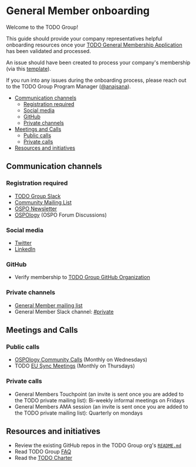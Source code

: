# General Member onboarding

Welcome to the TODO Group!

This guide should provide your company representatives helpful onboarding
resources once your [TODO General Membership Application](https://joinnow.todogroup.org/)
has been validated and processed.

An issue should have been created to process your company's membership (via this [template](/.github/ISSUE_TEMPLATE/onboarding-general-member.md)).

If you run into any issues during the onboarding process, please reach out to the TODO Group Program Manager ([@anajsana][todo-pm]).

- [Communication channels](#communication-channels)
  - [Registration required](#registration-required)
  - [Social media](#social-media)
  - [GitHub](#github)
  - [Private channels](#private-channels)
- [Meetings and Calls](#meetings-and-calls)
  - [Public calls](#public-calls)
  - [Private calls](#private-calls)
- [Resources and initiatives](#resources-and-initiatives)

## Communication channels

<!--
TODO: Publish this info on the website to de-duplicate content
-->

### Registration required

- [TODO Group Slack](https://slack.todogroup.org/)
- [Community Mailing List](https://docs.google.com/forms/d/e/1FAIpQLSeU0YGM_IJ6gY8E5IIiwXKD_FZi3kAVc4E9_-3dtTDyKMSjdA/viewform)
- [OSPO Newsletter](https://www.getrevue.co/profile/osponews)
- [OSPOlogy](https://github.com/todogroup/ospology/discussions) (OSPO Forum Discussions)

### Social media

- [Twitter](https://twitter.com/todogroup)
- [LinkedIn](https://www.linkedin.com/company/todo-group/)

### GitHub

- Verify membership to [TODO Group GitHub Organization](https://github.com/orgs/todogroup/people)

### Private channels

- [General Member mailing list](https://groups.google.com/g/private-todogroup)
- General Member Slack channel: [#private](https://thetodogroup.slack.com/archives/G5TBGTX29)

## Meetings and Calls

### Public calls

- [OSPOlogy Community Calls](https://community.linuxfoundation.org/todo-group/) (Monthly on Wednesdays)
- TODO [EU Sync Meetings](https://community.linuxfoundation.org/todo-group-europe/) (Monthly on Thursdays)

### Private calls

- General Members Touchpoint (an invite is sent once you are added to the TODO private mailing list): Bi-weekly informal meetings on Fridays
- General Members AMA session (an invite is sent once you are added to the TODO private mailing list): Quarterly on mondays

## Resources and initiatives

- Review the existing GitHub repos in the TODO Group org's [`README.md`](https://github.com/todogroup)
- Read TODO Group [FAQ](https://todogroup.org/faq/)
- Read the [TODO Charter](https://github.com/todogroup/governance/blob/main/CHARTER.adoc)

[todo-pm]: https://github.com/anajsana

